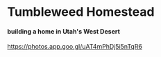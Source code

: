 # Tumbleweed Homestead
#### building a home in Utah's West Desert

https://photos.app.goo.gl/uAT4mPhDj5i5nTqR6

